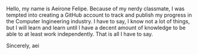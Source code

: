 Hello, my name is Aeirone Felipe.
Because of my nerdy classmate, I was tempted into creating a GitHub account to track and publish my progress in the Computer Ingineering industry.
I have to say, I know not a lot of things, but I will learn and learn until I have a decent amount of knowledge to be able to at least work independently.
That is all I have to say.

Sincerely, 
aei
